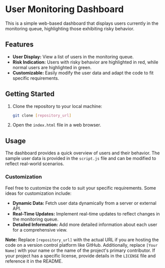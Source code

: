 # User Monitoring Dashboard

This is a simple web-based dashboard that displays users currently in the monitoring queue, highlighting those exhibiting risky behavior.

## Features

- **User Display:** View a list of users in the monitoring queue.
- **Risk Indication:** Users with risky behavior are highlighted in red, while normal users are highlighted in green.
- **Customizable:** Easily modify the user data and adapt the code to fit specific requirements.

## Getting Started

1. Clone the repository to your local machine:

    ```bash
    git clone [repository_url]
    ```

2. Open the `index.html` file in a web browser.

## Usage

The dashboard provides a quick overview of users and their behavior. The sample user data is provided in the `script.js` file and can be modified to reflect real-world scenarios.

### Customization

Feel free to customize the code to suit your specific requirements. Some ideas for customization include:

- **Dynamic Data:** Fetch user data dynamically from a server or external API.
- **Real-Time Updates:** Implement real-time updates to reflect changes in the monitoring queue.
- **Detailed Information:** Add more detailed information about each user for a comprehensive view.


**Note:** Replace `[repository_url]` with the actual URL if you are hosting the code on a version control platform like GitHub. Additionally, replace `[Your Name]` with your name or the name of the project's primary contributor. If your project has a specific license, provide details in the `LICENSE` file and reference it in the README.

